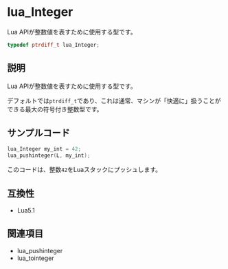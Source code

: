 # lua_Integer

Lua APIが整数値を表すために使用する型です。

```c
typedef ptrdiff_t lua_Integer;
```

## 説明

Lua APIが整数値を表すために使用する型です。

デフォルトでは`ptrdiff_t`であり、これは通常、マシンが「快適に」扱うことができる最大の符号付き整数型です。

## サンプルコード

```c
lua_Integer my_int = 42;
lua_pushinteger(L, my_int);
```

このコードは、整数`42`をLuaスタックにプッシュします。

## 互換性

- Lua5.1

## 関連項目

- lua_pushinteger
- lua_tointeger